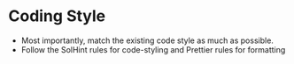 # Coding Style

- Most importantly, match the existing code style as much as possible.
- Follow the SolHint rules for code-styling and Prettier rules for formatting